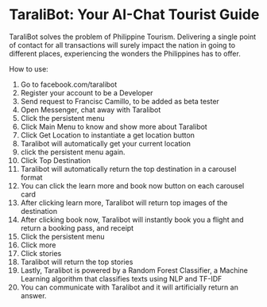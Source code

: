 # TaraliBot: Your AI-Chat Tourist Guide

TaraliBot solves the problem of Philippine Tourism. Delivering a single point of contact for all transactions will surely impact the nation in going to different places, experiencing the wonders the Philippines has to offer.

How to use:

1. Go to facebook.com/taralibot
2. Register your account to be a Developer
3. Send request to Francisc Camillo, to be added as beta tester
4. Open Messenger, chat away with Taralibot
5. Click the persistent menu
6. Click Main Menu to know and show more about Taralibot
7. Click Get Location to instantiate a get location button
8. Taralibot will automatically get your current location
9. click the persistent menu again.
10. Click Top Destination
11. Taralibot will automatically return the top destination in a carousel format
12. You can click the learn more and book now button on each carousel card
13. After clicking learn more, Taralibot will return top images of the destination
14. After clicking book now, Taralibot will instantly book you a flight and return a booking pass, and receipt
15. Click the persistent menu
16. Click more
17. Click stories
18. Taralibot will return the top stories 
19. Lastly, Taralibot is powered by a Random Forest Classifier, a Machine Learning algorithm that classifies texts using NLP and TF-IDF
20. You can communicate with Taralibot and it will artificially return an answer.
